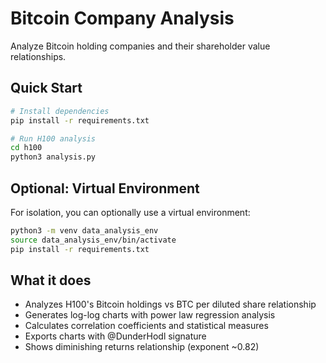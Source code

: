 # Bitcoin Company Analysis

Analyze Bitcoin holding companies and their shareholder value relationships.

## Quick Start

```bash
# Install dependencies
pip install -r requirements.txt

# Run H100 analysis
cd h100
python3 analysis.py
```

## Optional: Virtual Environment

For isolation, you can optionally use a virtual environment:

```bash
python3 -m venv data_analysis_env
source data_analysis_env/bin/activate
pip install -r requirements.txt
```

## What it does

- Analyzes H100's Bitcoin holdings vs BTC per diluted share relationship
- Generates log-log charts with power law regression analysis
- Calculates correlation coefficients and statistical measures
- Exports charts with @DunderHodl signature
- Shows diminishing returns relationship (exponent ~0.82)